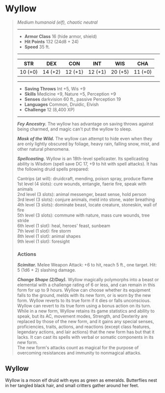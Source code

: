 # Wyllow
>*Medium humanoid (elf), chaotic neutral*
>___
>- **Armor Class** 16 (hide armor, shield)
>- **Hit Points** 132 (24d8 + 24)
>- **Speed** 35 ft. 
>___
>|STR|DEX|CON|INT|WIS|CHA|
>|:---:|:---:|:---:|:---:|:---:|:---:|
>|10 (+0)|14 (+2)|12 (+1)|12 (+1)|20 (+5)|11 (+0)|
>___
>- **Saving Throws** Int +5, Wis +9
>- **Skills** Medicine +9, Nature +5, Perception +9
>- **Senses** darkvision 60 ft., passive Perception 19
>- **Languages** Common, Druidic, Elvish
>- **Challenge** 12 (8,400 XP)
>___
>***Fey Ancestry.*** The wyllow has advantage on saving throws against being charmed, and magic can't put the wyllow to sleep.  
>
>***Mask of the Wild.*** The wyllow can attempt to hide even when they are only lightly obscured by foliage, heavy rain, falling snow, mist, and other natural phenomena.  
>
>***Spellcasting.*** Wyllow is an 18th-level spellcaster. Its spellcasting ability is Wisdom (spell save DC 17, +9 to hit with spell attacks). It has the following druid spells prepared:  
>
>Cantrips (at will): druidcraft, mending, poison spray, produce flame  
>1st level (4 slots): cure wounds, entangle, faerie fire, speak with animals  
>2nd level (3 slots): animal messenger, beast sense, hold person  
>3rd level (3 slots): conjure animals, meld into stone, water breathing  
>4th level (3 slots): dominate beast, locate creature, stoneskin, wall of fire  
>5th level (3 slots): commune with nature, mass cure wounds, tree stride  
>6th level (1 slot): heal, heroes' feast, sunbeam  
>7th level (1 slot): fire storm  
>8th level (1 slot): animal shapes  
>9th level (1 slot): foresight  
>
>### Actions
>***Scimitar.*** Melee Weapon Attack: +6 to hit, reach 5 ft., one target. Hit: 5 (1d6 + 2) slashing damage.  
>
>***Change Shape (2/Day).*** Wyllow magically polymorphs into a beast or elemental with a challenge rating of 6 or less, and can remain in this form for up to 9 hours. Wyllow can choose whether its equipment falls to the ground, melds with its new form, or is worn by the new form. Wyllow reverts to its true form if it dies or falls unconscious. Wyllow can revert to its true form using a bonus action on its turn.  
>While in a new form, Wyllow retains its game statistics and ability to speak, but its AC, movement modes, Strength, and Dexterity are replaced by those of the new form, and it gains any special senses, proficiencies, traits, actions, and reactions (except class features, legendary actions, and lair actions) that the new form has but that it lacks. It can cast its spells with verbal or somatic components in its new form.  
>The new form's attacks count as magical for the purpose of overcoming resistances and immunity to nonmagical attacks.
## Wyllow
Wyllow is a moon elf druid with eyes as green as emeralds. Butterflies nest in her tangled black hair, and small critters gather around her feet.
